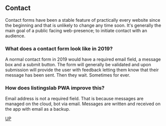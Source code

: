 ## Contact

Contact forms have been a stable feature of practically every website since the beginning and that is unlikely to change any time soon. It's generally the main goal of a public facing web-presence; to initiate contact with an audience.

### What does a contact form look like in 2019?

A normal contact form in 2019 would have a required email field, a message box and a submit button. The form will generally be validated and upon submission will provide the user with feedback letting them know that their message has been sent. Then they wait. Sometimes for ever.

### How does listingslab PWA improve this?

Email address is not a required field. That is because messages are managed on the cloud, bot via email. Messages are written and received on the app with email as a backup.

[UP](../)
